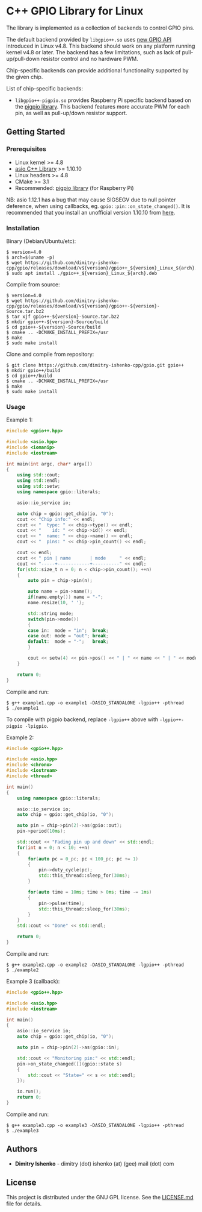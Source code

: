 # C++ GPIO Library for Linux

The library is implemented as a collection of backends to control GPIO pins.

The default backend provided by `libgpio++.so` uses [new GPIO API](https://github.com/torvalds/linux/blob/v4.8/include/uapi/linux/gpio.h) introduced in Linux v4.8. This backend should work on any platform running kernel v4.8 or later. The backend has a few limitations, such as lack of pull-up/pull-down resistor control and no hardware PWM.

Chip-specific backends can provide additional functionality supported by the given chip.

List of chip-specific backends:

* `libgpio++-pigpio.so` provides Raspberry Pi specific backend based on the [pigpio library](http://abyz.me.uk/rpi/pigpio/index.html). This backend features more accurate PWM for each pin, as well as pull-up/down resistor support.

## Getting Started

### Prerequisites

* Linux kernel >= 4.8
* [asio C++ Library](https://think-async.com/) >= 1.10.10
* Linux headers >= 4.8
* CMake >= 3.1
* Recommended: [pigpio library](http://abyz.me.uk/rpi/pigpio/index.html) (for Raspberry Pi)

NB: asio 1.12.1 has a bug that may cause SIGSEGV due to null pointer deference, when using callbacks, eg. `gpio::pin::on_state_changed()`. It is recommended that you install an unofficial version 1.10.10 from [here](https://github.com/dimitry-ishenko-cpp/asio/releases/tag/asio-1-10-10).

### Installation

Binary (Debian/Ubuntu/etc):
```console
$ version=4.0
$ arch=$(uname -p)
$ wget https://github.com/dimitry-ishenko-cpp/gpio/releases/download/v${version}/gpio++_${version}_Linux_${arch}.deb
$ sudo apt install ./gpio++_${version}_Linux_${arch}.deb
```

Compile from source:
```console
$ version=4.0
$ wget https://github.com/dimitry-ishenko-cpp/gpio/releases/download/v${version}/gpio++-${version}-Source.tar.bz2
$ tar xjf gpio++-${version}-Source.tar.bz2
$ mkdir gpio++-${version}-Source/build
$ cd gpio++-${version}-Source/build
$ cmake .. -DCMAKE_INSTALL_PREFIX=/usr
$ make
$ sudo make install
```

Clone and compile from repository:
```console
$ git clone https://github.com/dimitry-ishenko-cpp/gpio.git gpio++
$ mkdir gpio++/build
$ cd gpio++/build
$ cmake .. -DCMAKE_INSTALL_PREFIX=/usr
$ make
$ sudo make install
```

### Usage

Example 1:
```cpp
#include <gpio++.hpp>

#include <asio.hpp>
#include <iomanip>
#include <iostream>

int main(int argc, char* argv[])
{
    using std::cout;
    using std::endl;
    using std::setw;
    using namespace gpio::literals;

    asio::io_service io;

    auto chip = gpio::get_chip(io, "0");
    cout << "Chip info:" << endl;
    cout << "  type: " << chip->type() << endl;
    cout << "    id: " << chip->id() << endl;
    cout << "  name: " << chip->name() << endl;
    cout << "  pins: " << chip->pin_count() << endl;

    cout << endl;
    cout << " pin | name       | mode     " << endl;
    cout << "-----+------------+----------" << endl;
    for(std::size_t n = 0; n < chip->pin_count(); ++n)
    {
        auto pin = chip->pin(n);

        auto name = pin->name();
        if(name.empty()) name = "-";
        name.resize(10, ' ');

        std::string mode;
        switch(pin->mode())
        {
        case in:  mode = "in";  break;
        case out: mode = "out"; break;
        default:  mode = "-";   break;
        }

        cout << setw(4) << pin->pos() << " | " << name << " | " << mode << endl;
    }

    return 0;
}
```

Compile and run:
```console
$ g++ example1.cpp -o example1 -DASIO_STANDALONE -lgpio++ -pthread
$ ./example1
```
To compile with pigpio backend, replace `-lgpio++` above with `-lgpio++-pigpio -lpigpio`.


Example 2:
```cpp
#include <gpio++.hpp>

#include <asio.hpp>
#include <chrono>
#include <iostream>
#include <thread>

int main()
{
    using namespace gpio::literals;

    asio::io_service io;
    auto chip = gpio::get_chip(io, "0");

    auto pin = chip->pin(2)->as(gpio::out);
    pin->period(10ms);

    std::cout << "Fading pin up and down" << std::endl;
    for(int n = 0; n < 10; ++n)
    {
        for(auto pc = 0_pc; pc < 100_pc; pc += 1)
        {
            pin->duty_cycle(pc);
            std::this_thread::sleep_for(30ms);
        }

        for(auto time = 10ms; time > 0ms; time -= 1ms)
        {
            pin->pulse(time);
            std::this_thread::sleep_for(30ms);
        }
    }
    std::cout << "Done" << std::endl;

    return 0;
}
```

Compile and run:
```console
$ g++ example2.cpp -o example2 -DASIO_STANDALONE -lgpio++ -pthread
$ ./example2
```

Example 3 (callback):
```cpp
#include <gpio++.hpp>

#include <asio.hpp>
#include <iostream>

int main()
{
    asio::io_service io;
    auto chip = gpio::get_chip(io, "0");

    auto pin = chip->pin(2)->as(gpio::in);

    std::cout << "Monitoring pin:" << std::endl;
    pin->on_state_changed([](gpio::state s)
    {
        std::cout << "State=" << s << std::endl;
    });

    io.run();
    return 0;
}
```

Compile and run:
```console
$ g++ example3.cpp -o example3 -DASIO_STANDALONE -lgpio++ -pthread
$ ./example3
```

## Authors

* **Dimitry Ishenko** - dimitry (dot) ishenko (at) (gee) mail (dot) com

## License

This project is distributed under the GNU GPL license. See the
[LICENSE.md](LICENSE.md) file for details.
